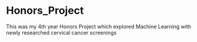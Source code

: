 # Honors_Project
This was my 4th year Honors Project which explored Machine Learning with newly researched cervical cancer screenings
